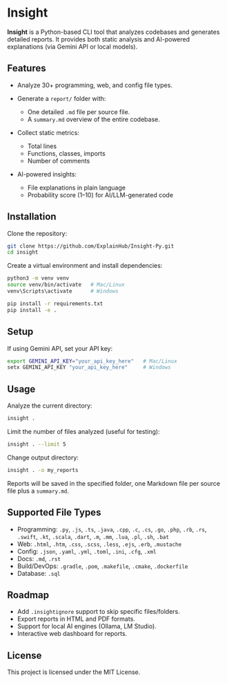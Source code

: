 # Insight

**Insight** is a Python-based CLI tool that analyzes codebases and generates detailed reports.
It provides both static analysis and AI-powered explanations (via Gemini API or local models).

## Features

* Analyze 30+ programming, web, and config file types.
* Generate a `report/` folder with:

  * One detailed `.md` file per source file.
  * A `summary.md` overview of the entire codebase.
* Collect static metrics:

  * Total lines
  * Functions, classes, imports
  * Number of comments
* AI-powered insights:

  * File explanations in plain language
  * Probability score (1–10) for AI/LLM-generated code

## Installation

Clone the repository:

```bash
git clone https://github.com/ExplainHub/Insight-Py.git
cd insight
```

Create a virtual environment and install dependencies:

```bash
python3 -m venv venv
source venv/bin/activate   # Mac/Linux
venv\Scripts\activate      # Windows

pip install -r requirements.txt
pip install -e .
```
## Setup

If using Gemini API, set your API key:

```bash
export GEMINI_API_KEY="your_api_key_here"   # Mac/Linux
setx GEMINI_API_KEY "your_api_key_here"     # Windows
```

## Usage

Analyze the current directory:

```bash
insight .
```

Limit the number of files analyzed (useful for testing):

```bash
insight . --limit 5
```

Change output directory:

```bash
insight . -o my_reports
```

Reports will be saved in the specified folder, one Markdown file per source file plus a `summary.md`.

## Supported File Types

* Programming: `.py`, `.js`, `.ts`, `.java`, `.cpp`, `.c`, `.cs`, `.go`, `.php`, `.rb`, `.rs`, `.swift`, `.kt`, `.scala`, `.dart`, `.m`, `.mm`, `.lua`, `.pl`, `.sh`, `.bat`
* Web: `.html`, `.htm`, `.css`, `.scss`, `.less`, `.ejs`, `.erb`, `.mustache`
* Config: `.json`, `.yaml`, `.yml`, `.toml`, `.ini`, `.cfg`, `.xml`
* Docs: `.md`, `.rst`
* Build/DevOps: `.gradle`, `.pom`, `.makefile`, `.cmake`, `.dockerfile`
* Database: `.sql`

## Roadmap

* Add `.insightignore` support to skip specific files/folders.
* Export reports in HTML and PDF formats.
* Support for local AI engines (Ollama, LM Studio).
* Interactive web dashboard for reports.

## License

This project is licensed under the MIT License.


